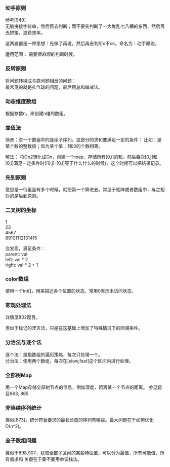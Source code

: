 ### 动手原则    
 参考[949]  
   无脑拼接字符串，然后再去判断；而不要先判断了一大堆乱七八糟的东西，然后再去拼接，浪费效率。  
     
   这两者都是一种思想：先做了再说，然后再去判断o不ok。命名为：动手原则。  
   
   适用范围： 需要很麻烦的判断时候。  
     
     
### 反转原则        
  将问题转换成与原问题相反的问题：  
  最常见的就是扎气球的问题，最后用总和做减法。  

### 动态维度数组
  根据参数n，来创建n维的数组。  
  
### 差值法
  场景：求一个数组中的连续子序列，这部分的求和要满足一定的条件：
  比如：是某个数的整数倍；和为某个值；1和0的个数相等。
  
  解法： 将On2转化成On，创建一个map，存储所有[0,i]的和，然后每次[0,j]和[0,i]满足一定条件时([0,j]-[0,i]等于什么什么的时候)，这个时候可以把结果记录。
  
### 先到原则
意思是一行里面有多个时候，就把第一个算进去。常见于矩阵或者数组中，与之相对的是后到原则。     
  
### 二叉树的坐标  
  
 1  
 23  
 4567  
 89101112131415  
   
 会发现，满足条件：  
 parent: val  
 left: val * 2  
 right: val * 2 + 1  
  
### color数组  

  使用一个int[]，用来描述各个位置的状态。常用0表示未访问状态。  
  
    
    
### 悲观处理法  

  详情见802题目。  
  
  类似于标记的湮灭法，只是在这基础上增加了特殊情况下的回溯条件。      
  
### 分治法与逐个法  
  逐个法：是指数组的遍历策略，每次只处理一个。  
  分治法：使用两个数组，每次在[slow,fast]这个区间内进行处理。  

### 全部树Map
  用一个Map存储全部树节点的信息，例如深度，距离某一个节点的距离。
  参见题目863, 865

### 非连续序列统计
  类似[873]，统计符合要求的最长长度的序列有哪些。最大问题在于如何优化O(n^2)。

###  全子数组问题
  类似于898,907，获取全部子区间的某些特征值，可以分为最值，所有可能值，所有值求和
  关键在于要不要用单调栈法。
    
